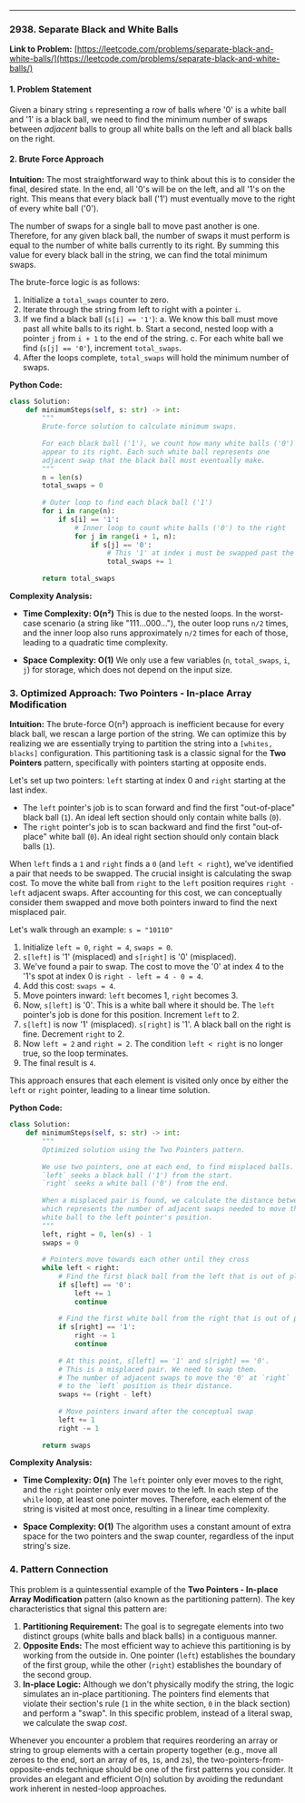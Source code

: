 ---
### **2938. Separate Black and White Balls**
**Link to Problem:** [https://leetcode.com/problems/separate-black-and-white-balls/](https://leetcode.com/problems/separate-black-and-white-balls/)

#### **1. Problem Statement**
Given a binary string `s` representing a row of balls where '0' is a white ball and '1' is a black ball, we need to find the minimum number of swaps between *adjacent* balls to group all white balls on the left and all black balls on the right.

#### **2. Brute Force Approach**
**Intuition:**
The most straightforward way to think about this is to consider the final, desired state. In the end, all '0's will be on the left, and all '1's on the right. This means that every black ball ('1') must eventually move to the right of every white ball ('0').

The number of swaps for a single ball to move past another is one. Therefore, for any given black ball, the number of swaps it must perform is equal to the number of white balls currently to its right. By summing this value for every black ball in the string, we can find the total minimum swaps.

The brute-force logic is as follows:
1. Initialize a `total_swaps` counter to zero.
2. Iterate through the string from left to right with a pointer `i`.
3. If we find a black ball (`s[i] == '1'`):
    a. We know this ball must move past all white balls to its right.
    b. Start a second, nested loop with a pointer `j` from `i + 1` to the end of the string.
    c. For each white ball we find (`s[j] == '0'`), increment `total_swaps`.
4. After the loops complete, `total_swaps` will hold the minimum number of swaps.

**Python Code:**
```python
class Solution:
    def minimumSteps(self, s: str) -> int:
        """
        Brute-force solution to calculate minimum swaps.
        
        For each black ball ('1'), we count how many white balls ('0')
        appear to its right. Each such white ball represents one
        adjacent swap that the black ball must eventually make.
        """
        n = len(s)
        total_swaps = 0
        
        # Outer loop to find each black ball ('1')
        for i in range(n):
            if s[i] == '1':
                # Inner loop to count white balls ('0') to the right
                for j in range(i + 1, n):
                    if s[j] == '0':
                        # This '1' at index i must be swapped past the '0' at index j
                        total_swaps += 1
                        
        return total_swaps

```
**Complexity Analysis:**

*   **Time Complexity: O(n²)**
    This is due to the nested loops. In the worst-case scenario (a string like "111...000..."), the outer loop runs `n/2` times, and the inner loop also runs approximately `n/2` times for each of those, leading to a quadratic time complexity.

*   **Space Complexity: O(1)**
    We only use a few variables (`n`, `total_swaps`, `i`, `j`) for storage, which does not depend on the input size.

### **3. Optimized Approach: Two Pointers - In-place Array Modification**
**Intuition:**
The brute-force O(n²) approach is inefficient because for every black ball, we rescan a large portion of the string. We can optimize this by realizing we are essentially trying to partition the string into a `[whites, blacks]` configuration. This partitioning task is a classic signal for the **Two Pointers** pattern, specifically with pointers starting at opposite ends.

Let's set up two pointers: `left` starting at index 0 and `right` starting at the last index.
- The `left` pointer's job is to scan forward and find the first "out-of-place" black ball (`1`). An ideal left section should only contain white balls (`0`).
- The `right` pointer's job is to scan backward and find the first "out-of-place" white ball (`0`). An ideal right section should only contain black balls (`1`).

When `left` finds a `1` and `right` finds a `0` (and `left < right`), we've identified a pair that needs to be swapped. The crucial insight is calculating the swap cost. To move the white ball from `right` to the `left` position requires `right - left` adjacent swaps. After accounting for this cost, we can conceptually consider them swapped and move both pointers inward to find the next misplaced pair.

Let's walk through an example: `s = "10110"`
1.  Initialize `left = 0`, `right = 4`, `swaps = 0`.
2.  `s[left]` is '1' (misplaced) and `s[right]` is '0' (misplaced).
3.  We've found a pair to swap. The cost to move the '0' at index 4 to the '1's spot at index 0 is `right - left = 4 - 0 = 4`.
4.  Add this cost: `swaps = 4`.
5.  Move pointers inward: `left` becomes 1, `right` becomes 3.
6.  Now, `s[left]` is '0'. This is a white ball where it should be. The `left` pointer's job is done for this position. Increment `left` to 2.
7.  `s[left]` is now '1' (misplaced). `s[right]` is '1'. A black ball on the right is fine. Decrement `right` to 2.
8.  Now `left = 2` and `right = 2`. The condition `left < right` is no longer true, so the loop terminates.
9.  The final result is `4`.

This approach ensures that each element is visited only once by either the `left` or `right` pointer, leading to a linear time solution.

**Python Code:**
```python
class Solution:
    def minimumSteps(self, s: str) -> int:
        """
        Optimized solution using the Two Pointers pattern.
        
        We use two pointers, one at each end, to find misplaced balls.
        `left` seeks a black ball ('1') from the start.
        `right` seeks a white ball ('0') from the end.
        
        When a misplaced pair is found, we calculate the distance between them,
        which represents the number of adjacent swaps needed to move the
        white ball to the left pointer's position.
        """
        left, right = 0, len(s) - 1
        swaps = 0
        
        # Pointers move towards each other until they cross
        while left < right:
            # Find the first black ball from the left that is out of place
            if s[left] == '0':
                left += 1
                continue
            
            # Find the first white ball from the right that is out of place
            if s[right] == '1':
                right -= 1
                continue
            
            # At this point, s[left] == '1' and s[right] == '0'.
            # This is a misplaced pair. We need to swap them.
            # The number of adjacent swaps to move the '0' at `right`
            # to the `left` position is their distance.
            swaps += (right - left)
            
            # Move pointers inward after the conceptual swap
            left += 1
            right -= 1
            
        return swaps
```
**Complexity Analysis:**

*   **Time Complexity: O(n)**
    The `left` pointer only ever moves to the right, and the `right` pointer only ever moves to the left. In each step of the `while` loop, at least one pointer moves. Therefore, each element of the string is visited at most once, resulting in a linear time complexity.

*   **Space Complexity: O(1)**
    The algorithm uses a constant amount of extra space for the two pointers and the swap counter, regardless of the input string's size.

### **4. Pattern Connection**
This problem is a quintessential example of the **Two Pointers - In-place Array Modification** pattern (also known as the partitioning pattern). The key characteristics that signal this pattern are:

1.  **Partitioning Requirement:** The goal is to segregate elements into two distinct groups (white balls and black balls) in a contiguous manner.
2.  **Opposite Ends:** The most efficient way to achieve this partitioning is by working from the outside in. One pointer (`left`) establishes the boundary of the first group, while the other (`right`) establishes the boundary of the second group.
3.  **In-place Logic:** Although we don't physically modify the string, the logic simulates an in-place partitioning. The pointers find elements that violate their section's rule (`1` in the white section, `0` in the black section) and perform a "swap". In this specific problem, instead of a literal swap, we calculate the swap *cost*.

Whenever you encounter a problem that requires reordering an array or string to group elements with a certain property together (e.g., move all zeroes to the end, sort an array of `0`s, `1`s, and `2`s), the two-pointers-from-opposite-ends technique should be one of the first patterns you consider. It provides an elegant and efficient O(n) solution by avoiding the redundant work inherent in nested-loop approaches.